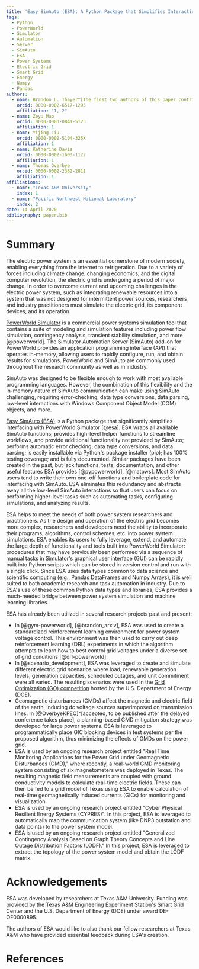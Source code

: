 ```yaml
---
title: 'Easy SimAuto (ESA): A Python Package that Simplifies Interacting with PowerWorld Simulator'
tags:
  - Python
  - PowerWorld
  - Simulator
  - Automation
  - Server
  - SimAuto
  - ESA
  - Power Systems
  - Electric Grid
  - Smart Grid
  - Energy
  - Numpy
  - Pandas
authors:
  - name: Brandon L. Thayer^[The first two authors of this paper contributed equally to this software.]
    orcid: 0000-0002-6517-1295
    affiliation: "1, 2"
  - name: Zeyu Mao
    orcid: 0000-0003-0841-5123
    affiliation: 1
  - name: Yijing Liu
    orcid: 0000-0002-5104-325X
    affiliation: 1
  - name: Katherine Davis
    orcid: 0000-0002-1603-1122
    affiliation: 1
  - name: Thomas Overbye
    orcid: 0000-0002-2382-2811
    affiliation: 1
affiliations:
  - name: "Texas A&M University"
    index: 1
  - name: "Pacific Northwest National Laboratory"
    index: 2
date: 14 April 2020
bibliography: paper.bib
---
```


# Summary

The electric power system is an essential cornerstone of modern society,
enabling everything from the internet to refrigeration. Due to a variety
of forces including climate change, changing economics, and the digital
computer revolution, the electric grid is undergoing a period of major
change. In order to overcome current and upcoming challenges in the
electric power system, such as integrating renewable resources into a
system that was not designed for intermittent power sources,
researchers and industry practitioners must simulate the electric grid,
its component devices, and its operation.

[PowerWorld Simulator](https://www.powerworld.com/) is a commercial
power systems simulation tool that contains a suite of modeling and
simulation features including power flow simulation, contingency
analysis, transient stability simulation, and more [@powerworld]. The
Simulator Automation Server (SimAuto) add-on for PowerWorld provides an
application programming interface (API) that operates in-memory,
allowing users to rapidly configure, run, and obtain results for
simulations. PowerWorld and SimAuto are commonly used throughout the
research community as well as in industry.

SimAuto was designed to be flexible enough to work with most available
programming languages. However, the combination of this flexibility and
the in-memory nature of SimAuto communication can make using SimAuto
challenging, requiring error-checking, data type conversions, data
parsing, low-level interactions with Windows Component Object Model
(COM) objects, and more.

[Easy SimAuto (ESA)](https://github.com/mzy2240/ESA) is a Python package
that significantly simplifies interfacing with PowerWorld Simulator
[@esa]. ESA wraps all available SimAuto functions; provides high-level
helper functions to streamline workflows, and provide additional
functionality not provided by SimAuto; performs automatic error
checking, data type conversions, and data parsing; is easily installable
via Python's package installer (pip); has 100% testing coverage; and is
fully documented. Similar packages have been created in the past, but
lack functions, tests, documentation, and other useful features ESA
provides [@pypowerworld], [@matpws]. Most SimAuto users tend to write
their own one-off functions and boilerplate code for interfacing with
SimAuto. ESA eliminates this redundancy and abstracts away all the
low-level SimAuto interactions so that users can focus on performing
higher-level tasks such as automating tasks, configuring simulations,
and analyzing results.

ESA helps to meet the needs of both power system researchers and 
practitioners. As the design and operation of the electric grid becomes
more complex, researchers and developers need the ability to incorporate
their programs, algorithms, control schemes, etc. into power system
simulations. ESA enables its users to fully leverage, extend, and
automate the large depth of functionality and tools built into
PowerWorld Simulator: procedures that may have previously been
performed via a sequence of manual tasks in Simulator's graphical user
interface (GUI) can be rapidly built into Python scripts which can be
stored in version control and run with a single click. Since ESA uses
data types common to data science and scientific computing (e.g., Pandas
DataFrames and Numpy Arrays), it is well suited to both academic
research and task automation in industry. Due to ESA's use of these
common Python data types and libraries, ESA provides a much-needed
bridge between power system simulation and machine learning libraries.

ESA has already been utilized in several research projects past and
present:

- In [@gym-powerworld], [@brandon_arxiv], ESA was used to create a
standardized reinforcement learning environment for power system voltage
control. This environment was then used to carry out deep reinforcement
learning (DRL) experiments in which the algorithm attempts to learn how
to best control grid voltages under a diverse set of grid conditions 
[@drl-powerworld]. 
- In [@scenario_development], ESA was leveraged to create and simulate 
different electric grid scenarios where load, renewable generation 
levels, generation capacities, scheduled outages, and unit commitment
were all varied. The resulting scenarios were used in the
[Grid Optimization (GO) competition](https://gocompetition.energy.gov/)
hosted by the U.S. Department of Energy (DOE).
- Geomagnetic disturbances (GMDs) affect the magnetic and electric field
of the earth, inducing dc voltage sources superimposed on transmission
lines. In [@OverbyeKPEC]^[accepted, to be published after the delayed
conference takes place], a planning-based GMD mitigation strategy was
developed for large power systems. ESA is leveraged to programmatically
place GIC blocking devices in test systems per the proposed algorithm,
thus minimizing the effects of GMDs on the power grid.
- ESA is used by an ongoing research project entitled "Real Time
Monitoring Applications for the Power Grid under Geomagnetic
Disturbances (GMD)," where recently, a real-world GMD monitoring system
consisting of six magnetometers was deployed in Texas. The resulting
magnetic field measurements are coupled with ground conductivity models
to calculate real-time electric fields. These can then be fed to a grid
model of Texas using ESA to enable calculation of real-time
geomagnetically induced currents (GICs) for monitoring and
visualization.
- ESA is used by an ongoing research project entitled "Cyber Physical 
Resilient Energy Systems (CYPRES)". In this project, ESA is leveraged to
automatically map the communication system (like DNP3 outstation and 
data points) to the power system model.
- ESA is used by an ongoing research project entitled "Generalized 
Contingency Analysis Based on Graph Theory Concepts and Line Outage 
Distribution Factors (LODF)." In this project, ESA is leveraged to 
extract the topology of the power system model and obtain the LODF 
matrix.

# Acknowledgements

ESA was developed by researchers at Texas A&M University. Funding was
provided by the Texas A&M Engineering Experiment Station's Smart Grid
Center and the U.S. Department of Energy (DOE) under award DE-OE0000895.

The authors of ESA would like to also thank our fellow researchers at
Texas A&M who have provided essential feedback during ESA's creation.

# References
